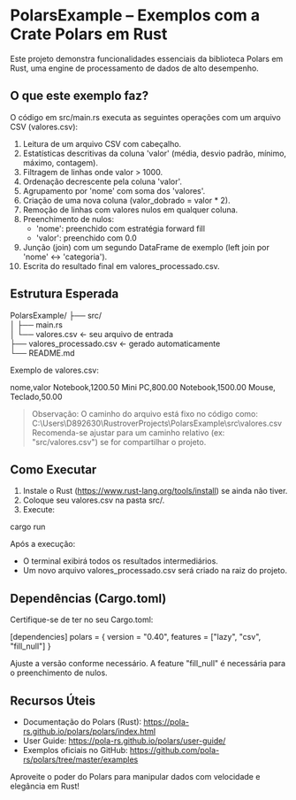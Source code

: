 # PolarsExample – Exemplos com a Crate Polars em Rust

Este projeto demonstra funcionalidades essenciais da biblioteca Polars em Rust, uma engine de processamento de dados de alto desempenho.

## O que este exemplo faz?

O código em src/main.rs executa as seguintes operações com um arquivo CSV (valores.csv):

1. Leitura de um arquivo CSV com cabeçalho.
2. Estatísticas descritivas da coluna 'valor' (média, desvio padrão, mínimo, máximo, contagem).
3. Filtragem de linhas onde valor > 1000.
4. Ordenação decrescente pela coluna 'valor'.
5. Agrupamento por 'nome' com soma dos 'valores'.
6. Criação de uma nova coluna (valor_dobrado = valor * 2).
7. Remoção de linhas com valores nulos em qualquer coluna.
8. Preenchimento de nulos:
   - 'nome': preenchido com estratégia forward fill
   - 'valor': preenchido com 0.0
9. Junção (join) com um segundo DataFrame de exemplo (left join por 'nome' ↔ 'categoria').
10. Escrita do resultado final em valores_processado.csv.

## Estrutura Esperada

PolarsExample/
├── src/<br>
│   ├── main.rs<br>
│   └── valores.csv          ← seu arquivo de entrada<br>
├── valores_processado.csv   ← gerado automaticamente<br>
└── README.md<br>

Exemplo de valores.csv:

nome,valor
Notebook,1200.50
Mini PC,800.00
Notebook,1500.00
Mouse,
Teclado,50.00

> Observação: O caminho do arquivo está fixo no código como:
> C:\Users\D892630\RustroverProjects\PolarsExample\src\valores.csv
> Recomenda-se ajustar para um caminho relativo (ex: "src/valores.csv") se for compartilhar o projeto.

## Como Executar

1. Instale o Rust (https://www.rust-lang.org/tools/install) se ainda não tiver.
2. Coloque seu valores.csv na pasta src/.
3. Execute:

cargo run

Após a execução:
- O terminal exibirá todos os resultados intermediários.
- Um novo arquivo valores_processado.csv será criado na raiz do projeto.

## Dependências (Cargo.toml)

Certifique-se de ter no seu Cargo.toml:

[dependencies]
polars = { version = "0.40", features = ["lazy", "csv", "fill_null"] }

Ajuste a versão conforme necessário. A feature "fill_null" é necessária para o preenchimento de nulos.

## Recursos Úteis

- Documentação do Polars (Rust): https://pola-rs.github.io/polars/polars/index.html
- User Guide: https://pola-rs.github.io/polars/user-guide/
- Exemplos oficiais no GitHub: https://github.com/pola-rs/polars/tree/master/examples

Aproveite o poder do Polars para manipular dados com velocidade e elegância em Rust!
